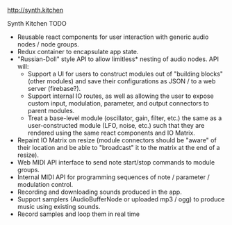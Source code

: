 http://synth.kitchen

Synth Kitchen TODO
* Reusable react components for user interaction with generic audio nodes / node groups.
* Redux container to encapsulate app state.
* "Russian-Doll" style API to allow limitless* nesting of audio nodes. API will:
  - Support a UI for users to construct modules out of "building blocks" (other modules) and save their configurations as JSON / to a web server (firebase?).
  - Support internal IO routes, as well as allowing the user to expose custom input, modulation, parameter, and output connectors to parent modules.
  - Treat a base-level module (oscillator, gain, filter, etc.) the same as a user-constructed module (LFO, noise, etc.) such that they are rendered using the same react components and IO Matrix.
* Repaint IO Matrix on resize (module connectors should be "aware" of their location and be able to "broadcast" it to the matrix at the end of a resize).
* Web MIDI API interface to send note start/stop commands to module groups.
* Internal MIDI API for programming sequences of note / parameter / modulation control.
* Recording and downloading sounds produced in the app.
* Support samplers (AudioBufferNode or uploaded mp3 / ogg) to produce music using existing sounds.
* Record samples and loop them in real time
